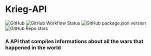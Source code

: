 # Krieg-API
![GitHub](https://img.shields.io/github/license/kafir-coder/Krieg-API)
![GitHub Workflow Status](https://img.shields.io/github/workflow/status/kafir-coder/Krieg-API/lint-build-test)
![GitHub package.json version](https://img.shields.io/github/package-json/v/kafir-coder/Krieg-API)
![GitHub Repo stars](https://img.shields.io/github/stars/kafir-coder/Krieg-API?style=social)

### A API that compiles informations about all the wars that happened in the world
